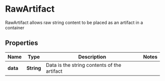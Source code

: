 

# RawArtifact

RawArtifact allows raw string content to be placed as an artifact in a container
## Properties

Name | Type | Description | Notes
------------ | ------------- | ------------- | -------------
**data** | **String** | Data is the string contents of the artifact | 



